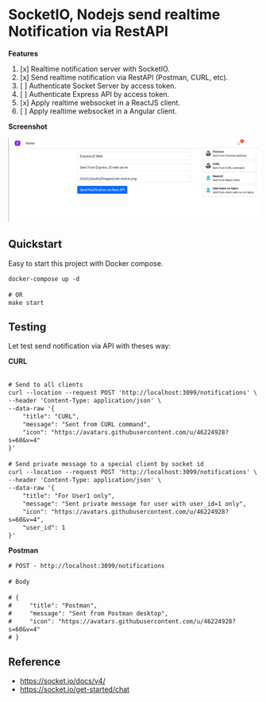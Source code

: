 # SocketIO, Nodejs send realtime Notification via RestAPI

**Features**

1. [x] Realtime notification server with SocketIO.
2. [x] Send realtime notification via RestAPI (Postman, CURL, etc).
3. [ ] Authenticate Socket Server by access token.
4. [ ] Authenticate Express API by access token.
5. [x] Apply realtime websocket in a ReactJS client.
5. [ ] Apply realtime websocket in a Angular client.



**Screenshot**

![SocketIO, Nodejs send realtime Notification app](screenshot.png)

## Quickstart

Easy to start this project with Docker compose.

```shell
docker-compose up -d

# OR
make start
```

## Testing

Let test send notification via API with theses way:

**CURL**

```shell

# Send to all clients 
curl --location --request POST 'http://localhost:3099/notifications' \
--header 'Content-Type: application/json' \
--data-raw '{
    "title": "CURL",
    "message": "Sent from CURL command",
    "icon": "https://avatars.githubusercontent.com/u/46224928?s=60&v=4"
}'

# Send private message to a special client by socket id
curl --location --request POST 'http://localhost:3099/notifications' \
--header 'Content-Type: application/json' \
--data-raw '{
    "title": "For User1 only",
    "message": "Sent private message for user with user_id=1 only",
    "icon": "https://avatars.githubusercontent.com/u/46224928?s=60&v=4",
    "user_id": 1
}' 
```

**Postman**

```shell
# POST - http://localhost:3099/notifications

# Body

# {
#     "title": "Postman",
#     "message": "Sent from Postman desktop",
#     "icon": "https://avatars.githubusercontent.com/u/46224928?s=60&v=4"
# }

```


## Reference

- https://socket.io/docs/v4/
- https://socket.io/get-started/chat

